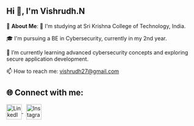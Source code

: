 ## Hi 👋, I'm Vishrudh.N

💫 **About Me**:
🏫 I'm studying at Sri Krishna College of Technology, India.

🎓 I'm pursuing a BE in Cybersecurity, currently in my 2nd year.

🌱 I’m currently learning advanced cybersecurity concepts and exploring secure application development.

📫 How to reach me: vishrudh27@gmail.com 

## 🌐 Connect with me:
<a href="https://www.linkedin.com/in/vishrudh-n-2b2aa6290" target="blank">
  <img align="center" src="https://cdn.jsdelivr.net/gh/devicons/devicon/icons/linkedin/linkedin-original.svg" alt="LinkedIn" height="40" width="40" />
</a>
&nbsp;
<a href="https://www.instagram.com/bizarre_boy_vish" target="_blank">
  <img align="center" src="https://cdn-icons-png.flaticon.com/512/2111/2111463.png" alt="Instagram" height="40" width="40" />
</a>
